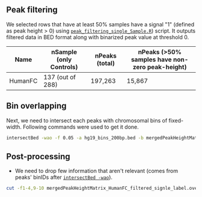 ## Peak filtering
We selected rows that have at least 50% samples have a signal "1" (defined as peak height > 0) using [```peak_filtering_single_Sample.R```](https://github.com/Akmazad/deepPsych/blob/master/Data%20Processing/Psychencode_June2019/Single%20Label-based%20exp/peak_filtering_single_Sample.R)) script. It outputs filtered data in BED format along with binarized peak value at threshold 0.

|Name|nSample (only Controls)|nPeaks (total)| nPeaks (>50% samples have non-zero peak-height) |
|---|---|---|---|
|HumanFC|137 (out of 288)|197,263|15,867|

## Bin overlapping
Next, we need to intersect each peaks with chromosomal bins of fixed-width. Following commands were used to get it done.

```sh
intersectBed -wao -f 0.05 -a hg19_bins_200bp.bed -b mergedPeakHeightMatrix_HumanFC_filtered_signle_label.bed > mergedPeakHeightMatrix_HumanFC_filtered_signle_label.overlaps.bed
```

## Post-processing
- We need to drop few information that aren't relevant (comes from peaks' binIDs after [```intersectBed -wao```](https://bedtools.readthedocs.io/en/latest/content/tools/intersect.html)).
```sh
cut -f1-4,9-10 mergedPeakHeightMatrix_HumanFC_filtered_signle_label.overlaps.bed > mergedPeakHeightMatrix_HumanFC_filtered_signle_label.overlaps.dropped.bed
```
